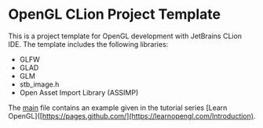 # OpenGL CLion Project Template

This is a project template for OpenGL development with JetBrains CLion IDE. The template includes the following libraries:
* GLFW
* GLAD
* GLM 
* stb_image.h
* Open Asset Import Library (ASSIMP)

The [main](OpenGL_Full/main.cpp) file contains an example given in the tutorial series [Learn OpenGL]([https://pages.github.com/](https://learnopengl.com/Introduction).
